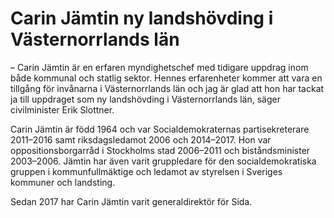# Carin Jämtin ny landshövding i Västernorrlands län

– Carin Jämtin är en erfaren myndighetschef med tidigare uppdrag inom både kommunal och statlig sektor. Hennes erfarenheter kommer att vara en tillgång för invånarna i Västernorrlands län och jag är glad att hon har tackat ja till uppdraget som ny landshövding i Västernorrlands län, säger civilminister Erik Slottner.

Carin Jämtin är född 1964 och var Socialdemokraternas partisekreterare 2011–2016 samt riksdagsledamot 2006 och 2014–2017. Hon var oppositionsborgarråd i Stockholms stad 2006–2011 och biståndsminister 2003–2006. Jämtin har även varit gruppledare för den socialdemokratiska gruppen i kommunfullmäktige och ledamot av styrelsen i Sveriges kommuner och landsting.

Sedan 2017 har Carin Jämtin varit generaldirektör för Sida.
